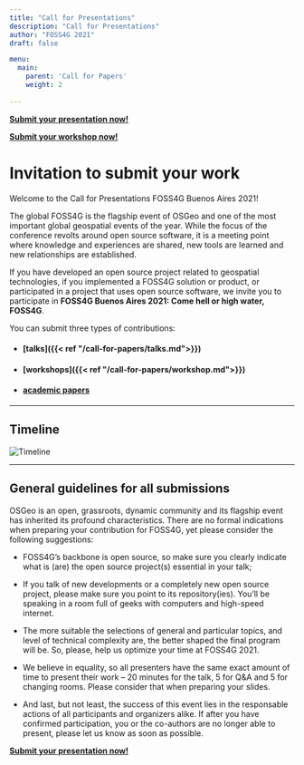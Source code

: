 ```yaml
---
title: "Call for Presentations"
description: "Call for Presentations"
author: "FOSS4G 2021"
draft: false

menu:
  main:
    parent: 'Call for Papers'
    weight: 2
    
---
```


**[Submit your presentation now!](https://callforpapers.2021.foss4g.org/foss4g2021/cfp)**


**[Submit your workshop now!](https://callforpapers.2021.foss4g.org/foss4g-2021-workshop/cfp)**

# Invitation to submit your work

Welcome to the Call for Presentations FOSS4G Buenos Aires 2021!

The global FOSS4G is the flagship event of OSGeo and one of the most 
important global geospatial events of the year. While the focus
of the conference revolts around open source software, it is a 
meeting point where knowledge and experiences are shared, 
new tools are learned and new relationships are established.

If you have developed an open source project related to geospatial
technologies, if you implemented a FOSS4G solution or product, or 
participated in a project that uses open source software, we invite
you to participate in **FOSS4G Buenos Aires 2021: Come hell or high water, FOSS4G**.

You can submit three types of contributions: 
* #### [talks]({{< ref "/call-for-papers/talks.md">}}) 
* #### [workshops]({{< ref "/call-for-papers/workshop.md">}}) 
* #### [academic papers](/call-for-papers/academic.html)

 
---



## Timeline


![Timeline](/images/timeline.png)

---
  

## General guidelines for all submissions

OSGeo is an open, grassroots, dynamic community and its flagship event has inherited its profound characteristics. There are no formal indications when preparing your contribution for FOSS4G, yet please consider the following suggestions: 

- FOSS4G’s backbone is open source, so make sure you clearly indicate what is (are) the open source project(s) essential in your talk; 

- If you talk of new developments or a completely new open source project, please make sure you point to its repository(ies). You’ll be speaking in a room full of geeks with computers and high-speed internet.

- The more suitable the selections of general and particular topics, and level of technical complexity are, the better shaped the final program will be. So, please, help us optimize your time at FOSS4G 2021.

- We believe in equality, so all presenters have the same exact amount of time to present their work – 20 minutes for the talk, 5 for Q&A and 5 for changing rooms. Please consider that when preparing your slides.

- And last, but not least, the success of this event lies in the responsable actions of all participants and organizers alike. If after 
you have confirmed participation, you or the co-authors are no longer able to present, please let us know as soon as possible.


**[Submit your presentation now!](http://callforpapers.2021.foss4g.org/)**
